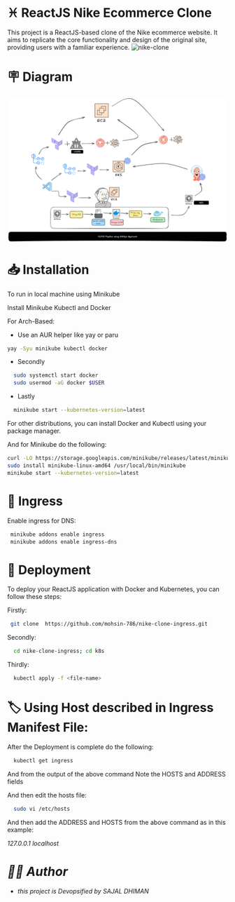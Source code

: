 
# :pisces: ReactJS Nike Ecommerce Clone

This project is a ReactJS-based clone of the Nike ecommerce website. It aims to replicate the core functionality and design of the original site, providing users with a familiar experience.
![nike-clone](https://github.com/mohsin-786/nike-clone-ingress/assets/109455638/e2b8e06d-7318-4559-8904-ff6235b4bf38)



# :placard: Diagram
![ingress](https://github.com/Dhiman23/nike-ci-cd/blob/infra/diagram.png)



# :inbox_tray: Installation

To run in local machine using Minikube

Install Minikube Kubectl and Docker

For Arch-Based:

-  Use an AUR helper like yay or paru

```bash
yay -Syu minikube kubectl docker
```
- Secondly
```bash
  sudo systemctl start docker
  sudo usermod -aG docker $USER
```    
- Lastly
```bash
  minikube start --kubernetes-version=latest
```

 For other distributions, you can install Docker and Kubectl using your package manager.
 
 And for Minikube do the following:


```bash
curl -LO https://storage.googleapis.com/minikube/releases/latest/minikube-linux-amd64
sudo install minikube-linux-amd64 /usr/local/bin/minikube
minikube start --kubernetes-version=latest

```

# :twisted_rightwards_arrows: Ingress

Enable ingress for DNS:

```bash
 minikube addons enable ingress 
 minikube addons enable ingress-dns
```




# :satellite: Deployment

To deploy your ReactJS application with Docker and Kubernetes, you can follow these steps:

Firstly:

```bash
 git clone  https://github.com/mohsin-786/nike-clone-ingress.git
```

Secondly:
```bash
  cd nike-clone-ingress; cd k8s
```

Thirdly:
```bash
  kubectl apply -f <file-name>
```

# :label: Using Host described in Ingress Manifest File:

After the Deployment is complete do the following:
```bash
  kubectl get ingress
```

And from the output of the above command
Note the HOSTS and ADDRESS fields

And then edit the hosts file:
```bash
  sudo vi /etc/hosts
```
And then add the ADDRESS and HOSTS from the above command as in this example:

<address> <host>
127.0.0.1 localhost

# :man_technologist: Author

- this project is Devopsified by SAJAL DHIMAN




